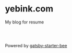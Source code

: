 # yebink.com

My blog for resume

<br/><br/>

Powered by [gatsby-starter-bee](https://github.com/JaeYeopHan/gatsby-starter-bee)